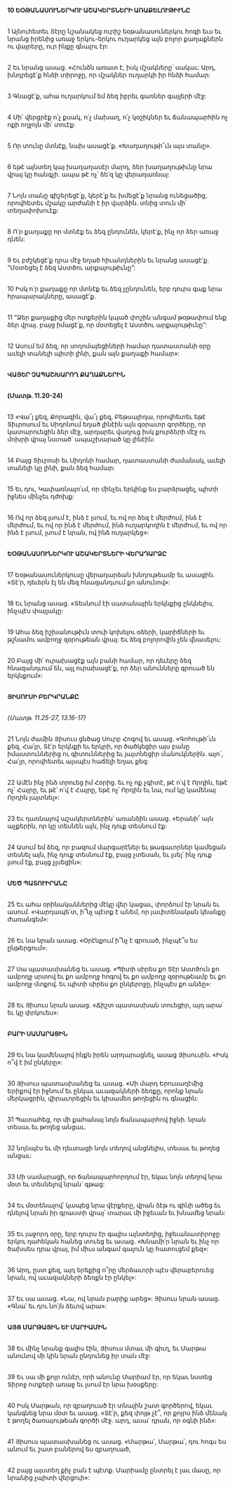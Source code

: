 **10 ԵՕԹԱՆԱՍՈՒՆԵՐԿՈՒ ԱՇԱԿԵՐՏՆԵՐԻ ԱՌԱՔԵԼՈՒԹԻՒՆԸ**

\
1 Այնուհետեւ Տէրը նշանակեց ուրիշ եօթանասուներկու հոգի եւս եւ նրանց իրենից առաջ երկու-երկու ուղարկեց այն բոլոր քաղաքներն ու վայրերը, ուր ինքը գնալու էր:

\
2 Եւ նրանց ասաց. «Հունձն առատ է, իսկ մշակները՝ սակաւ: Արդ, խնդրեցէ՛ք հնձի տիրոջը, որ մշակներ ուղարկի իր հնձի համար:

\
3 Գնացէ՛ք, ահա ուղարկում եմ ձեզ իբրեւ գառներ գայլերի մէջ:

\
4 Մի՛ վերցրէք ո՛չ քսակ, ո՛չ մախաղ, ո՛չ կօշիկներ եւ ճանապարհին ոչ ոքի ողջոյն մի՛ տուէք:

\
5 Որ տունը մտնէք, նախ ասացէ՛ք. «Խաղաղութի՜ւն այս տանը».

\
6 եթէ այնտեղ կայ խաղաղասէր մարդ, ձեր խաղաղութիւնը նրա վրայ կը հանգչի. ապա թէ ոչ՝ ձե՛զ կը վերադառնայ:

\
7 Նոյն տանը գիշերեցէ՛ք, կերէ՛ք եւ խմեցէ՛ք նրանց ունեցածից, որովհետեւ մշակը արժանի է իր վարձին. տնից տուն մի՛ տեղափոխուէք:

\
8 Ո՛ր քաղաքը որ մտնէք եւ ձեզ ընդունեն, կերէ՛ք, ինչ որ ձեր առաջ դնեն:

\
9 Եւ բժշկեցէ՛ք դրա մէջ եղած հիւանդներին եւ նրանց ասացէ՛ք. “Մօտեցել է ձեզ Աստծու արքայութիւնը”:

\
10 Իսկ ո՛ր քաղաքը որ մտնէք եւ ձեզ չընդունեն, երբ դուրս գաք նրա հրապարակները, ասացէ՛ք.

\
11 “Ձեր քաղաքից մեր ոտքերին կպած փոշին անգամ թօթափում ենք ձեր վրայ. բայց իմացէ՛ք, որ մօտեցել է Աստծու արքայութիւնը”:

\
12 Ասում եմ ձեզ, որ սոդոմայեցիների համար դատաստանի օրը աւելի տանելի պիտի լինի, քան այն քաղաքի համար»:

\
**ՎԱՅԵՐ ՉԱՊԱՇԽԱՐՈՂ ՔԱՂԱՔՆԵՐԻՆ**

\
**(Մատթ. 11.20-24)**

\
13 «Վա՜յ քեզ, Քորազին, վա՜յ քեզ, Բեթսայիդա, որովհետեւ եթէ Տիւրոսում եւ Սիդոնում եղած լինէին այն զօրաւոր գործերը, որ կատարուեցին ձեր մէջ, արդարեւ վաղուց իսկ քուրձերի մէջ ու մոխրի վրայ նստած՝ ապաշխարած կը լինէին:

\
14 Բայց Տիւրոսի եւ Սիդոնի համար, դատաստանի ժամանակ, աւելի տանելի կը լինի, քան ձեզ համար:

\
15 Եւ դու, Կափառնայո՛ւմ, որ մինչեւ երկինք ես բարձրացել, պիտի իջնես մինչեւ դժոխք:

\
16 Ով որ ձեզ լսում է, ինձ է լսում, եւ ով որ ձեզ է մերժում, ինձ է մերժում, եւ ով որ ինձ է մերժում, ինձ ուղարկողին է մերժում, եւ ով որ ինձ է լսում, լսում է նրան, ով ինձ ուղարկեց»:

\
**ԵՕԹԱՆԱՍՈՒՆԵՐԿՈՒ ԱՇԱԿԵՐՏՆԵՐԻ ՎԵՐԱԴԱՐՁԸ**

\
17 Եօթանասուներկուսը վերադարձան խնդութեամբ եւ ասացին. «Տէ՛ր, դեւերն էլ են մեզ հնազանդւում քո անունով»:

\
18 Եւ նրանց ասաց. «Տեսնում էի սատանային երկնքից ընկնելիս, ինչպէս փայլակը:

\
19 Ահա ձեզ իշխանութիւն տուի կոխելու օձերի, կարիճների եւ թշնամու ամբողջ զօրութեան վրայ: Եւ ձեզ բոլորովին չեն վնասելու:

\
20 Բայց մի՛ ուրախացէք այն բանի համար, որ դեւերը ձեզ հնազանդւում են, այլ ուրախացէ՛ք, որ ձեր անունները գրուած են երկնքում»:

\
**ՅԻՍՈՒՍԻ ԲԵՐԿՐԱՆՔԸ**

\
_(Մատթ. 11.25-27, 13.16-17)_

\
21 Նոյն ժամին Յիսուս ցնծաց Սուրբ Հոգով եւ ասաց. «Գոհութի՜ւն քեզ, Հա՛յր, Տէ՛ր երկնքի եւ երկրի, որ ծածկեցիր այս բանը իմաստուններից ու գիտուններից եւ յայտնեցիր մանուկներին. այո՛, Հա՛յր, որովհետեւ այսպէս հաճելի եղաւ քեզ:

\
22 Ամէն ինչ ինձ տրուեց իմ Հօրից. եւ ոչ ոք չգիտէ, թէ ո՛վ է Որդին, եթէ ոչ՝ Հայրը, եւ թէ՝ ո՛վ է Հայրը, եթէ ոչ՝ Որդին եւ նա, ում կը կամենայ Որդին յայտնել»:

\
23 Եւ դառնալով աշակերտներին՝ առանձին ասաց. «Երանի՜ այն աչքերին, որ կը տեսնեն այն, ինչ դուք տեսնում էք:

\
24 Ասում եմ ձեզ, որ բազում մարգարէներ եւ թագաւորներ կամեցան տեսնել այն, ինչ դուք տեսնում էք, բայց չտեսան, եւ լսել՝ ինչ դուք լսում էք, բայց չլսեցին»:

\
**ՄԵԾ ՊԱՏՈՒԻՐԱՆԸ**

\
25 Եւ ահա օրինականներից մէկը վեր կացաւ, փորձում էր նրան եւ ասում. «Վարդապե՛տ, ի՞նչ պէտք է անեմ, որ յաւիտենական կեանքը ժառանգեմ»:

\
26 Եւ նա նրան ասաց. «Օրէնքում ի՞նչ է գրուած, ինչպէ՞ս ես ընթերցում»:

\
27 Սա պատասխանեց եւ ասաց. «Պիտի սիրես քո Տէր Աստծուն քո ամբողջ սրտով եւ քո ամբողջ հոգով եւ քո ամբողջ զօրութեամբ եւ քո ամբողջ մտքով. եւ պիտի սիրես քո ընկերոջը, ինչպէս քո անձը»:

\
28 Եւ Յիսուս նրան ասաց. «Ճիշտ պատասխան տուեցիր, այդ արա՛ եւ կը փրկուես»:

\
**ԲԱՐԻ ՍԱՄԱՐԱՑԻՆ**

\
29 Եւ նա կամենալով ինքն իրեն արդարացնել, ասաց Յիսուսին. «Իսկ ո՞վ է իմ ընկերը»:

\
30 Յիսուս պատասխանեց եւ ասաց. «Մի մարդ Երուսաղէմից Երիքով էր իջնում եւ ընկաւ աւազակների ձեռքը, որոնք նրան մերկացրին, վիրաւորեցին եւ կիսամեռ թողեցին ու գնացին:

\
31 Պատահեց, որ մի քահանայ նոյն ճանապարհով իջնի. նրան տեսաւ եւ թողեց անցաւ.

\
32 նոյնպէս եւ մի ղեւտացի նոյն տեղով անցնելիս, տեսաւ եւ թողեց անցաւ:

\
33 Մի սամարացի, որ ճանապարհորդում էր, եկաւ նոյն տեղով նրա մօտ եւ տեսնելով նրան՝ գթաց:

\
34 Եւ մօտենալով՝ կապեց նրա վէրքերը, վրան ձէթ ու գինի ածեց եւ դնելով նրան իր գրաստի վրայ՝ տարաւ մի իջեւան եւ խնամեց նրան:

\
35 Եւ յաջորդ օրը, երբ դուրս էր գալիս այնտեղից, իջեւանատիրոջը երկու դահեկան հանեց տուեց եւ ասաց. «Խնամի՛ր նրան եւ ինչ որ ծախսես դրա վրայ, իմ միւս անգամ գալուն կը հատուցեմ քեզ»:

\
36 Արդ, ըստ քեզ, այդ երեքից ո՞րը մերձաւորի պէս վերաբերուեց նրան, ով աւազակների ձեռքն էր ընկել»:

\
37 Եւ սա ասաց. «Նա, ով նրան բարիք արեց»: Յիսուս նրան ասաց. «Գնա՛ եւ դու նո՛յն ձեւով արա»:

\
**ԱՅՑ ՄԱՐԹԱՅԻՆ ԵՒ ՄԱՐԻԱՄԻՆ**

\
38 Եւ մինչ նրանք գալիս էին, Յիսուս մտաւ մի գիւղ, եւ Մարթա անունով մի կին նրան ընդունեց իր տան մէջ:

\
39 Եւ սա մի քոյր ունէր, որի անունը Մարիամ էր, որ եկաւ նստեց Տիրոջ ոտքերի առաջ եւ լսում էր նրա խօսքերը:

\
40 Իսկ Մարթան, որ զբաղուած էր տնային շատ գործերով, եկաւ կանգնեց նրա մօտ եւ ասաց. «Տէ՛ր, քեզ փոյթ չէ՞, որ քոյրս ինձ մենակ է թողել ծառայութեան գործի մէջ. արդ, ասա՛ դրան, որ օգնի ինձ»:

\
41 Յիսուս պատասխանեց ու ասաց. «Մարթա՛, Մարթա՛, դու հոգս ես անում եւ շատ բաներով ես զբաղուած,

\
42 բայց այստեղ քիչ բան է պէտք. Մարիամը ընտրել է լաւ մասը, որ նրանից չպիտի վերցուի»:
